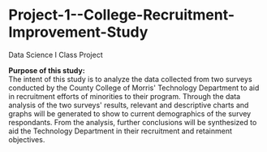 # Project-1--College-Recruitment-Improvement-Study

Data Science I Class Project<br>

**Purpose of this study:**<br>
The intent of this study is to analyze the data collected from two surveys conducted by the County College of Morris' Technology Department to aid in recruitment efforts of minorities to their program. Through the data analysis of the two surveys' results, relevant and descriptive charts and graphs will be generated to show to current demographics of the survey respondants. From the analysis, further conclusions will be synthesized to aid the Technology Department in their recruitment and retainment objectives.
